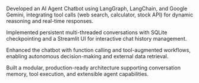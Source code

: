Developed an AI Agent Chatbot using LangGraph, LangChain, and Google Gemini, integrating tool calls (web search, calculator, stock API) for dynamic reasoning and real-time responses.

Implemented persistent multi-threaded conversations with SQLite checkpointing and a Streamlit UI for interactive chat history management.

Enhanced the chatbot with function calling and tool-augmented workflows, enabling autonomous decision-making and external data retrieval.

Built a modular, production-ready architecture supporting conversation memory, tool execution, and extensible agent capabilities.
